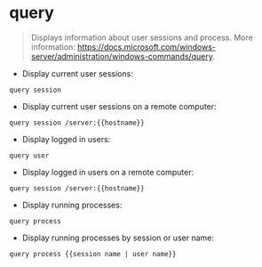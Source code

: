 # query

> Displays information about user sessions and process.
> More information: <https://docs.microsoft.com/windows-server/administration/windows-commands/query>.

- Display current user sessions:

`query session`

- Display current user sessions on a remote computer:

`query session /server:{{hostname}}`

- Display logged in users:

`query user`

- Display logged in users on a remote computer:

`query session /server:{{hostname}}`

- Display running processes:

`query process`

- Display running processes by session or user name:

`query process {{session name | user name}}`
